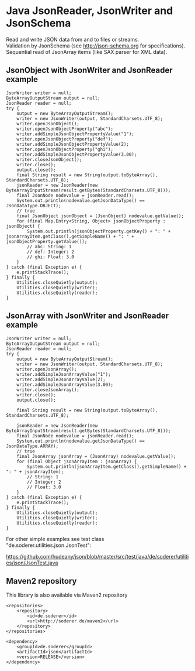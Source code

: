 # Java JsonReader, JsonWriter and JsonSchema

Read and write JSON data from and to files or streams.  
Validation by JsonSchema (see http://json-schema.org for specifications).  
Sequential read of JsonArray items (like SAX parser for XML data).  

## JsonObject with JsonWriter and JsonReader example
```
JsonWriter writer = null;
ByteArrayOutputStream output = null;
JsonReader reader = null;
try {
	output = new ByteArrayOutputStream();
	writer = new JsonWriter(output, StandardCharsets.UTF_8);
	writer.openJsonObject();
	writer.openJsonObjectProperty("abc");
	writer.addSimpleJsonObjectPropertyValue("1");
	writer.openJsonObjectProperty("def");
	writer.addSimpleJsonObjectPropertyValue(2);
	writer.openJsonObjectProperty("ghi");
	writer.addSimpleJsonObjectPropertyValue(3.00);
	writer.closeJsonObject();
	writer.close();
	output.close();
	final String result = new String(output.toByteArray(), StandardCharsets.UTF_8);
	jsonReader = new JsonReader(new ByteArrayInputStream(result.getBytes(StandardCharsets.UTF_8)));
	final JsonNode nodevalue = jsonReader.read();
	System.out.println(nodevalue.getJsonDataType() == JsonDataType.OBJECT);
	// true
	final JsonObject jsonObject = (JsonObject) nodevalue.getValue();
	for (final Map.Entry<String, Object> jsonObjectProperty : jsonObject) {
		System.out.println(jsonObjectProperty.getKey() + ": " + jsonArrayItem.getClass().getSimpleName() + ": " + jsonObjectProperty.getValue());
		// abc: String: 1
		// def: Integer: 2
		// ghi: Float: 3.0
	}
} catch (final Exception e) {
	e.printStackTrace();
} finally {
	Utilities.closeQuietly(output);
	Utilities.closeQuietly(writer);
	Utilities.closeQuietly(reader);
}
```

## JsonArray with JsonWriter and JsonReader example
```
JsonWriter writer = null;
ByteArrayOutputStream output = null;
JsonReader reader = null;
try {
	output = new ByteArrayOutputStream();
	writer = new JsonWriter(output, StandardCharsets.UTF_8);
	writer.openJsonArray();
	writer.addSimpleJsonArrayValue("1");
	writer.addSimpleJsonArrayValue(2);
	writer.addSimpleJsonArrayValue(3.00);
	writer.closeJsonArray();
	writer.close();
	output.close();

	final String result = new String(output.toByteArray(), StandardCharsets.UTF_8);

	jsonReader = new JsonReader(new ByteArrayInputStream(result.getBytes(StandardCharsets.UTF_8)));
	final JsonNode nodevalue = jsonReader.read();
	System.out.println(nodevalue.getJsonDataType() == JsonDataType.ARRAY);
	// true
	final JsonArray jsonArray = (JsonArray) nodevalue.getValue();
	for (final Object jsonArrayItem : jsonArray) {
		System.out.println(jsonArrayItem.getClass().getSimpleName() + ": " + jsonArrayItem);
		// String: 1
		// Integer: 2
		// Float: 3.0
	}
} catch (final Exception e) {
	e.printStackTrace();
} finally {
	Utilities.closeQuietly(output);
	Utilities.closeQuietly(writer);
	Utilities.closeQuietly(reader);
}
```

For other simple examples see test class "de.soderer.utilities.json.JsonTest":

https://github.com/hudeany/json/blob/master/src/test/java/de/soderer/utilities/json/JsonTest.java
  
## Maven2 repository
This library is also available via Maven2 repository
 
	<repositories>
		<repository>
			<id>de.soderer</id>
			<url>http://soderer.de/maven2</url>
		</repository>
	</repositories>

	<dependency>
		<groupId>de.soderer</groupId>
		<artifactId>json</artifactId>
		<version>RELEASE</version>
	</dependency>
